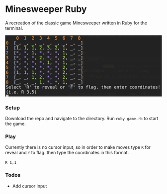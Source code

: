 # Minesweeper Ruby

A recreation of the classic game Minesweeper written in Ruby for the terminal.

![screenshot]

[screenshot]: ./minesweeper.png

### Setup

Download the repo and navigate to the directory. Run `ruby game.rb` to start the game.

### Play

Currently there is no cursor input, so in order to make moves type `R` for reveal and `f` to flag. then type the coordinates in this format.

`R 1,1`

### Todos

- Add cursor input
